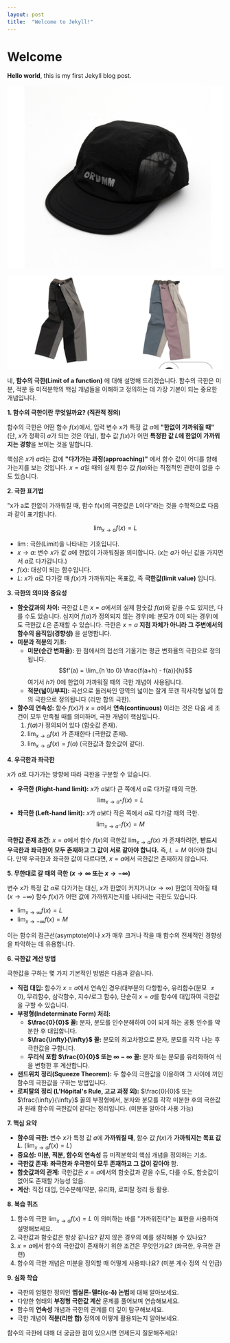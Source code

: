 ```yaml
---
layout: post
title:  "Welcome to Jekyll!"
---
```


# Welcome

**Hello world**, this is my first Jekyll blog post.

![picture 1](../images/32194a07ab2bbc35a02d2ae313dc98a95ae9a589d45843071ee323b8f8b286f8.jpeg)

![picture 4](../images/4dab816a7a36576f5f7e8bdb83449234551c34760b05af9cdb4fa023deb04a29.jpeg)  

네, **함수의 극한(Limit of a function)** 에 대해 설명해 드리겠습니다. 함수의 극한은 미분, 적분 등 미적분학의 핵심 개념들을 이해하고 정의하는 데 가장 기본이 되는 중요한 개념입니다.

**1. 함수의 극한이란 무엇일까요? (직관적 정의)**

함수의 극한은 어떤 함수 $f(x)$에서, 입력 변수 $x$가 특정 값 $a$에 **"한없이 가까워질 때"** (단, $x$가 정확히 $a$가 되는 것은 아님), 함수 값 $f(x)$가 어떤 **특정한 값 $L$에 한없이 가까워지는 경향**을 보이는 것을 말합니다.

핵심은 $x$가 $a$라는 값에 **"다가가는 과정(approaching)"** 에서 함수 값이 어디를 향해 가는지를 보는 것입니다. $x=a$일 때의 실제 함수 값 $f(a)$와는 직접적인 관련이 없을 수도 있습니다.

**2. 극한 표기법**

"x가 a로 한없이 가까워질 때, 함수 f(x)의 극한값은 L이다"라는 것을 수학적으로 다음과 같이 표기합니다.

$$\lim_{x \to a} f(x) = L$$

* $\lim$: 극한(Limit)을 나타내는 기호입니다.
* $x \to a$: 변수 $x$가 값 $a$에 한없이 가까워짐을 의미합니다. ($x$는 $a$가 아닌 값을 가지면서 $a$로 다가갑니다.)
* $f(x)$: 대상이 되는 함수입니다.
* $L$: $x$가 $a$로 다가갈 때 $f(x)$가 가까워지는 목표값, 즉 **극한값(limit value)** 입니다.

**3. 극한의 의미와 중요성**

* **함숫값과의 차이:** 극한값 $L$은 $x=a$에서의 실제 함숫값 $f(a)$와 같을 수도 있지만, 다를 수도 있습니다. 심지어 $f(a)$가 정의되지 않는 경우(예: 분모가 0이 되는 경우)에도 극한값 $L$은 존재할 수 있습니다. 극한은 $x=a$ **지점 자체가 아니라 그 주변에서의 함수의 움직임(경향성)** 을 설명합니다.
* **미분과 적분의 기초:**
    * **미분(순간 변화율):** 한 점에서의 접선의 기울기는 평균 변화율의 극한으로 정의됩니다.
      $$f'(a) = \lim_{h \to 0} \frac{f(a+h) - f(a)}{h}$$
      여기서 $h$가 0에 한없이 가까워질 때의 극한 개념이 사용됩니다.
    * **적분(넓이/부피):** 곡선으로 둘러싸인 영역의 넓이는 잘게 쪼갠 직사각형 넓이 합의 극한으로 정의됩니다 (리만 합의 극한).
* **함수의 연속성:** 함수 $f(x)$가 $x=a$에서 **연속(continuous)** 이라는 것은 다음 세 조건이 모두 만족될 때를 의미하며, 극한 개념이 핵심입니다.
    1.  $f(a)$가 정의되어 있다 (함숫값 존재).
    2.  $\lim_{x \to a} f(x)$ 가 존재한다 (극한값 존재).
    3.  $\lim_{x \to a} f(x) = f(a)$ (극한값과 함숫값이 같다).

**4. 우극한과 좌극한**

$x$가 $a$로 다가가는 방향에 따라 극한을 구분할 수 있습니다.

* **우극한 (Right-hand limit):** $x$가 $a$보다 큰 쪽에서 $a$로 다가갈 때의 극한.
    $$\lim_{x \to a^+} f(x) = L$$
* **좌극한 (Left-hand limit):** $x$가 $a$보다 작은 쪽에서 $a$로 다가갈 때의 극한.
    $$\lim_{x \to a^-} f(x) = M$$

**극한값 존재 조건:** $x=a$에서 함수 $f(x)$의 극한값 $\lim_{x \to a} f(x)$ 가 존재하려면, **반드시 우극한과 좌극한이 모두 존재하고 그 값이 서로 같아야 합니다.** 즉, $L = M$ 이어야 합니다. 만약 우극한과 좌극한 값이 다르다면, $x=a$에서 극한값은 존재하지 않습니다.

**5. 무한대로 갈 때의 극한 ($x \to \infty$ 또는 $x \to -\infty$)**

변수 $x$가 특정 값 $a$로 다가가는 대신, $x$가 한없이 커지거나($x \to \infty$) 한없이 작아질 때($x \to -\infty$) 함수 $f(x)$가 어떤 값에 가까워지는지를 나타내는 극한도 있습니다.

* $\lim_{x \to \infty} f(x) = L$
* $\lim_{x \to -\infty} f(x) = M$

이는 함수의 점근선(asymptote)이나 $x$가 매우 크거나 작을 때 함수의 전체적인 경향성을 파악하는 데 유용합니다.

**6. 극한값 계산 방법**

극한값을 구하는 몇 가지 기본적인 방법은 다음과 같습니다.

* **직접 대입:** 함수가 $x=a$에서 연속인 경우(대부분의 다항함수, 유리함수(분모 $\neq 0$), 무리함수, 삼각함수, 지수/로그 함수), 단순히 $x=a$를 함수에 대입하여 극한값을 구할 수 있습니다.
* **부정형(Indeterminate Form) 처리:**
    * **$\frac{0}{0}$ 꼴:** 분자, 분모를 인수분해하여 0이 되게 하는 공통 인수를 약분한 후 대입합니다.
    * **$\frac{\infty}{\infty}$ 꼴:** 분모의 최고차항으로 분자, 분모를 각각 나눈 후 극한값을 구합니다.
    * **무리식 포함 $\frac{0}{0}$ 또는 $\infty - \infty$ 꼴:** 분자 또는 분모를 유리화하여 식을 변형한 후 계산합니다.
* **샌드위치 정리(Squeeze Theorem):** 두 함수의 극한값을 이용하여 그 사이에 끼인 함수의 극한값을 구하는 방법입니다.
* **로피탈의 정리 (L'Hôpital's Rule, 고교 과정 외):** $\frac{0}{0}$ 또는 $\frac{\infty}{\infty}$ 꼴의 부정형에서, 분자와 분모를 각각 미분한 후의 극한값과 원래 함수의 극한값이 같다는 정리입니다. (미분을 알아야 사용 가능)

**7. 핵심 요약**

* **함수의 극한:** 변수 $x$가 특정 값 $a$에 **가까워질 때**, 함수 값 $f(x)$가 **가까워지는 목표 값 $L$**. ($\lim_{x \to a} f(x) = L$)
* **중요성:** **미분, 적분, 함수의 연속성** 등 미적분학의 핵심 개념을 정의하는 기초.
* **극한값 존재:** **좌극한과 우극한이 모두 존재하고 그 값이 같아야** 함.
* **함숫값과의 관계:** 극한값은 $x=a$에서의 함숫값과 같을 수도, 다를 수도, 함숫값이 없어도 존재할 가능성 있음.
* **계산:** 직접 대입, 인수분해/약분, 유리화, 로피탈 정리 등 활용.

**8. 복습 퀴즈**

1.  함수의 극한 $\lim_{x \to a} f(x) = L$ 이 의미하는 바를 "가까워진다"는 표현을 사용하여 설명해보세요.
2.  극한값과 함숫값은 항상 같나요? 같지 않은 경우의 예를 생각해볼 수 있나요?
3.  $x=a$에서 함수의 극한값이 존재하기 위한 조건은 무엇인가요? (좌극한, 우극한 관련)
4.  함수의 극한 개념은 미분을 정의할 때 어떻게 사용되나요? (미분 계수 정의 식 언급)

**9. 심화 학습**

* 극한의 엄밀한 정의인 **엡실론-델타(ε-δ) 논법**에 대해 알아보세요.
* 다양한 형태의 **부정형 극한값 계산** 문제를 풀어보며 연습해보세요.
* 함수의 **연속성** 개념과 극한의 관계를 더 깊이 탐구해보세요.
* 극한 개념이 **적분(리만 합)** 정의에 어떻게 활용되는지 알아보세요.

함수의 극한에 대해 더 궁금한 점이 있으시면 언제든지 질문해주세요!